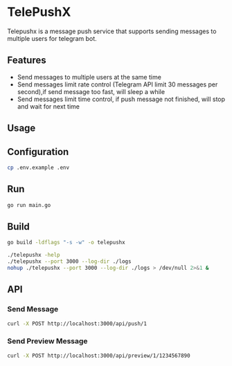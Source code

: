 # TelePushX

Telepushx is a message push service that supports sending messages to multiple users for telegram bot.

## Features

- Send messages to multiple users at the same time
- Send messages limit rate control (Telegram API limit 30 messages per second),if send message too fast, will sleep a while
- Send messages limit time control, if push message not finished, will stop and wait for next time

## Usage

## Configuration

```bash
cp .env.example .env
```

## Run

```bash
go run main.go
```     

## Build

```bash
go build -ldflags "-s -w" -o telepushx 
```

```bash
./telepushx -help
./telepushx --port 3000 --log-dir ./logs 
nohup ./telepushx --port 3000 --log-dir ./logs > /dev/null 2>&1 &
```

## API 

### Send Message

```bash
curl -X POST http://localhost:3000/api/push/1
```
### Send Preview Message

```bash
curl -X POST http://localhost:3000/api/preview/1/1234567890
```
